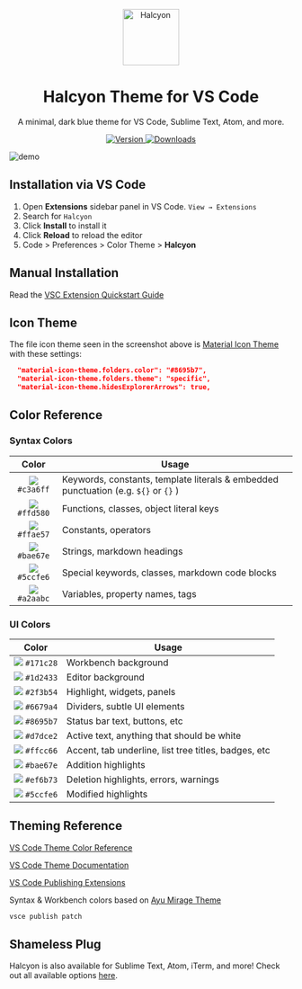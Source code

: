 <p align="center">
  <img alt="Halcyon" src="https://raw.githubusercontent.com/bchiang7/halcyon-vscode/master/images/logo.png" width="100" />
</p>
<h1 align="center">
  Halcyon Theme for VS Code
</h1>
<p align="center">
  A minimal, dark blue theme for VS Code, Sublime Text, Atom, and more.
</p>
<p align="center">
  <a href="https://marketplace.visualstudio.com/items?itemName=brittanychiang.halcyon-vscode">
    <img alt="Version" src="https://vsmarketplacebadge.apphb.com/version/brittanychiang.halcyon-vscode.svg" />
  </a>
  <a href="https://marketplace.visualstudio.com/items?itemName=brittanychiang.halcyon-vscode">
    <img alt="Downloads" src="https://img.shields.io/visual-studio-marketplace/d/brittanychiang.halcyon-vscode.svg?maxAge=3600" />
  </a>
</p>

![demo](https://raw.githubusercontent.com/bchiang7/halcyon-vscode/master/images/demo.png)

## Installation via VS Code

1.  Open **Extensions** sidebar panel in VS Code. `View → Extensions`
2.  Search for `Halcyon`
3.  Click **Install** to install it
4.  Click **Reload** to reload the editor
5.  Code > Preferences > Color Theme > **Halcyon**

## Manual Installation

Read the [VSC Extension Quickstart Guide](https://github.com/bchiang7/halcyon-vscode/blob/master/vsc-extension-quickstart.md)

## Icon Theme

The file icon theme seen in the screenshot above is [Material Icon Theme](https://marketplace.visualstudio.com/items?itemName=PKief.material-icon-theme) with these settings:

```json
  "material-icon-theme.folders.color": "#8695b7",
  "material-icon-theme.folders.theme": "specific",
  "material-icon-theme.hidesExplorerArrows": true,
```

## Color Reference

### Syntax Colors

|                            Color                            | Usage                                                                               |
| :---------------------------------------------------------: | ----------------------------------------------------------------------------------- |
| ![](https://via.placeholder.com/10/c3a6ff?text=+) `#c3a6ff` | Keywords, constants, template literals & embedded punctuation (e.g. `${}` or `{}` ) |
| ![](https://via.placeholder.com/10/ffd580?text=+) `#ffd580` | Functions, classes, object literal keys                                             |
| ![](https://via.placeholder.com/10/ffae57?text=+) `#ffae57` | Constants, operators                                                                |
| ![](https://via.placeholder.com/10/bae67e?text=+) `#bae67e` | Strings, markdown headings                                                          |
| ![](https://via.placeholder.com/10/5ccfe6?text=+) `#5ccfe6` | Special keywords, classes, markdown code blocks                                     |
| ![](https://via.placeholder.com/10/a2aabc?text=+) `#a2aabc` | Variables, property names, tags                                                     |

### UI Colors

|                            Color                            | Usage                                                |
| :---------------------------------------------------------: | ---------------------------------------------------- |
| ![](https://via.placeholder.com/10/171c28?text=+) `#171c28` | Workbench background                                 |
| ![](https://via.placeholder.com/10/1d2433?text=+) `#1d2433` | Editor background                                    |
| ![](https://via.placeholder.com/10/2f3b54?text=+) `#2f3b54` | Highlight, widgets, panels                           |
| ![](https://via.placeholder.com/10/6679a4?text=+) `#6679a4` | Dividers, subtle UI elements                         |
| ![](https://via.placeholder.com/10/8695b7?text=+) `#8695b7` | Status bar text, buttons, etc                        |
| ![](https://via.placeholder.com/10/d7dce2?text=+) `#d7dce2` | Active text, anything that should be white           |
| ![](https://via.placeholder.com/10/ffcc66?text=+) `#ffcc66` | Accent, tab underline, list tree titles, badges, etc |
| ![](https://via.placeholder.com/10/bae67e?text=+) `#bae67e` | Addition highlights                                  |
| ![](https://via.placeholder.com/10/ef6b73?text=+) `#ef6b73` | Deletion highlights, errors, warnings                |
| ![](https://via.placeholder.com/10/5ccfe6?text=+) `#5ccfe6` | Modified highlights                                  |

## Theming Reference

[VS Code Theme Color Reference](https://code.visualstudio.com/docs/getstarted/theme-color-reference)

[VS Code Theme Documentation](https://code.visualstudio.com/docs/extensions/themes-snippets-colorizers)

[VS Code Publishing Extensions](https://code.visualstudio.com/docs/extensions/publish-extension)

Syntax & Workbench colors based on [Ayu Mirage Theme](https://github.com/teabyii/vscode-ayu)

```bash
vsce publish patch
```

## Shameless Plug

Halcyon is also available for Sublime Text, Atom, iTerm, and more! Check out all available options [here](https://halcyon-theme.netlify.com/).
